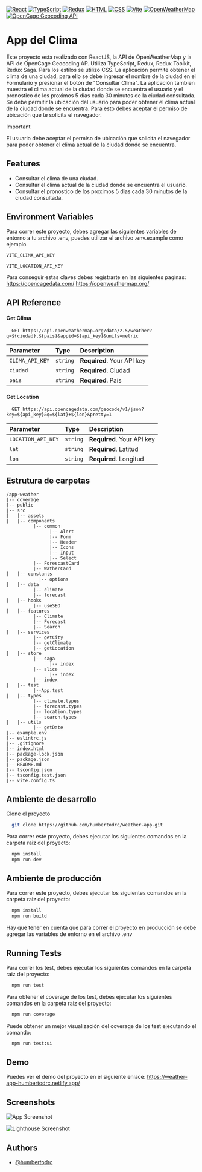 [![React](https://img.shields.io/badge/React-18-blue.svg)](https://reactjs.org/)
[![TypeScript](https://img.shields.io/badge/TypeScript-5.2-blue.svg)](https://www.typescriptlang.org/)
[![Redux](https://img.shields.io/badge/Redux-8.1-purple.svg)](https://redux.js.org/)
[![HTML](https://img.shields.io/badge/HTML-5-orange.svg)](https://developer.mozilla.org/en-US/docs/Web/HTML)
[![CSS](https://img.shields.io/badge/CSS-3-blueviolet.svg)](https://developer.mozilla.org/en-US/docs/Web/CSS)
[![Vite](https://img.shields.io/badge/Vite-2.6-blueviolet.svg)](https://vitejs.dev/)
[![OpenWeatherMap](https://img.shields.io/badge/OpenWeatherMap-2.5-blueviolet.svg)](https://openweathermap.org/)
[![OpenCage Geocoding API](https://img.shields.io/badge/OpenCage%20Geocoding%20API-1.0-blueviolet.svg)](https://opencagedata.com/)



# App del Clima

Este proyecto esta realizado con ReactJS, la API de OpenWeatherMap y la API de OpenCage Geocoding AP. Utiliza TypeScript, Redux, Redux Toolkit, Redux Saga. Para los estilos se utilizo CSS. La aplicación permite obtener el clima de una ciudad, para ello se debe ingresar el nombre de la ciudad en el Formulario y presionar el botón de "Consultar Clima". La aplicación tambien muestra el clima actual de la ciudad donde se encuentra el usuario y el pronostico de los proximos 5 dias cada 30 minutos de la ciudad consultada. Se debe permitir la ubicación del usuario para poder obtener el clima actual de la ciudad donde se encuentra. Para esto debes aceptar el permiso de ubicación que te solicita el navegador.


> [!IMPORTANT]
> El usuario debe aceptar el permiso de ubicación que solicita el navegador para poder obtener el clima actual de la ciudad donde se encuentra.


## Features

- Consultar el clima de una ciudad.
- Consultar el clima actual de la ciudad donde se encuentra el usuario.
- Consultar el pronostico de los proximos 5 dias cada 30 minutos de la ciudad consultada.

## Environment Variables

Para correr este proyecto, debes agregar las siguientes variables de entorno a tu archivo .env, puedes utilizar el archivo .env.example como ejemplo.	

`VITE_CLIMA_API_KEY`

`VITE_LOCATION_API_KEY`

Para conseguir estas claves debes registrarte en las siguientes paginas:
https://opencagedata.com/
https://openweathermap.org/

## API Reference

#### Get Clima

```http
  GET https://api.openweathermap.org/data/2.5/weather?q=${ciudad},${pais}&appid=${api_key}&units=metric
```

| Parameter       | Type     | Description                |
| :--------       | :------- | :------------------------- |
| `CLIMA_API_KEY` | `string` | **Required**. Your API key |
| `ciudad`        | `string` | **Required**. Ciudad       |
| `pais`          | `string` | **Required**. Pais         |

#### Get Location

```http
  GET https://api.opencagedata.com/geocode/v1/json?key=${api_key}&q=${lat}+${lon}&pretty=1
```

| Parameter               | Type     | Description                       |
| :---------------------- | :------- | :-------------------------------- |
| `LOCATION_API_KEY`      | `string` | **Required**. Your API key        |
| `lat`                   | `string` | **Required**. Latitud             |
| `lon`                   | `string` | **Required**. Longitud            |    


## Estrutura de carpetas

```
/app-weather
|-- coverage
|-- public
|-- src
|   |-- assets
|   |-- components
          |-- common
                |-- Alert
                |-- Form
                |-- Header
                |-- Icons
                |-- Input
                |-- Select
          |-- ForescastCard
          |-- WatherCard
|   |-- constants
            |-- options
|   |-- data
          |-- climate
          |-- forecast
|   |-- hooks
          |-- useSEO
|   |-- features
          |-- Climate
          |-- Forecast
          |-- Search
|   |-- services
          |-- getCity
          |-- getClimate
          |-- getLocation
|   |-- store
          |-- saga
                |-- index
          |-- slice
                |-- index
          |-- index
|   |-- test
          |--App.test
|   |-- types
          |-- climate.types
          |-- forecast.types
          |-- location.types
          |-- search.types
|   |-- utils
          |-- getDate
|-- example.env
|-- eslintrc.js
|-- .gitignore
|-- index.html
|-- package-lock.json
|-- package.json
|-- README.md
|-- tsconfig.json
|-- tsconfig.test.json
|-- vite.config.ts
```


## Ambiente de desarrollo

Clone el proyecto

```bash
  git clone https://github.com/humbertodrc/weather-app.git
```

Para correr este proyecto, debes ejecutar los siguientes comandos en la carpeta raiz del proyecto:

```bash
  npm install
  npm run dev
```

## Ambiente de producción

Para correr este proyecto, debes ejecutar los siguientes comandos en la carpeta raiz del proyecto:

```bash
  npm install
  npm run build
```

Hay que tener en cuenta que para correr el proyecto en producción se debe agregar las variables de entorno en el archivo .env

## Running Tests

Para correr los test, debes ejecutar los siguientes comandos en la carpeta raiz del proyecto:

```bash
  npm run test
```

Para obtener el coverage de los test, debes ejecutar los siguientes comandos en la carpeta raiz del proyecto:

```bash
  npm run coverage
```

Puede obtener un mejor visualización del coverage de los test ejecutando el comando:

```bash
  npm run test:ui
```

## Demo

Puedes ver el demo del proyecto en el siguiente enlace: https://weather-app-humbertodrc.netlify.app/

## Screenshots

![App Screenshot](https://github.com/humbertodrc/weather-app/assets/63797901/a6d9201c-19d1-4817-8576-81cb4f40a73c)

![Lighthouse Screenshot](https://github.com/humbertodrc/weather-app/assets/63797901/40556e1d-adb9-4f86-ad78-0792a71014b3)



## Authors

- [@humbertodrc](https://github.com/humbertodrc)